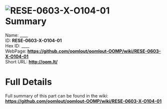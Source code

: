 
![RESE-0603-X-O104-01](https://github.com/oomlout/oomlout-OOMP/blob/master/parts/RESE-0603-X-O104-01/RESE-0603-X-O104-01_420.jpg)   
Summary
=================
  
Name: ____    
ID: __RESE-0603-X-O104-01__   
Hex ID: ____   
WebPage: __https://github.com/oomlout/oomlout-OOMP/wiki/RESE-0603-X-O104-01__   
Short URL: __http://oom.lt/__   

Full Details
==========================
Full summary of this part can be found in the wiki:   
__https://github.com/oomlout/oomlout-OOMP/wiki/RESE-0603-X-O104-01__    

